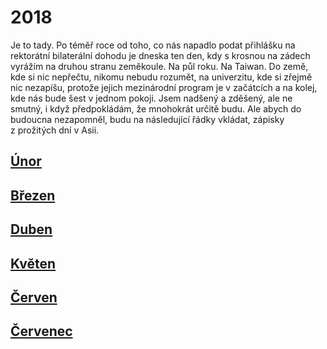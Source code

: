 # 2018

Je to tady. Po téměř roce od toho, co nás napadlo podat přihlášku na rektorátní bilaterální dohodu je dneska ten den, kdy s krosnou na zádech vyrážím na druhou stranu zeměkoule. Na půl roku. Na Taiwan. Do země, kde si nic nepřečtu, nikomu nebudu rozumět, na univerzitu, kde si zřejmě nic nezapíšu, protože jejich mezinárodní program je v začátcích a na kolej, kde nás bude šest v jednom pokoji.
Jsem nadšený a zděšený, ale ne smutný, i když předpokládám, že mnohokrát určitě budu. Ale abych do budoucna nezapomněl, budu na následující řádky vkládat, zápisky z prožitých dní v Asii.

## [Únor](2022_april.md)
## [Březen](2022_april.md)
## [Duben](2022_april.md)
## [Květen](2022_may.md)
## [Červen](2022_june.md)
## [Červenec](2022_july.md)
